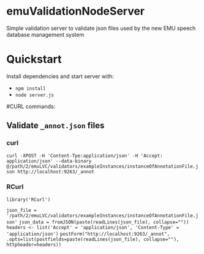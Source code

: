 # emuValidationNodeServer

Simple validation server to validate json files used by the new EMU speech database management system

# Quickstart

Install dependencies and start server with:

- `npm install`
- `node server.js`

#CURL commands:

## Validate `_annot.json` files

### curl

`curl -XPOST -H 'Content-Tpe:application/json' -H 'Accept: application/json' --data-binary @/path/2/emuLVC/validators/exampleInstances/instanceOfAnnotationFile.json http://localhost:9263/_annot`

### RCurl

`library('RCurl')`

`json_file = '/path/2/emuLVC/validators/exampleInstances/instanceOfAnnotationFile.json'`
`json_data = fromJSON(paste(readLines(json_file), collapse=""))`
`headers <- list('Accept' = 'application/json', 'Content-Type' = 'application/json')`
`postForm("http://localhost:9263/_annot", .opts=list(postfields=paste(readLines(json_file), collapse=""), httpheader=headers))`
